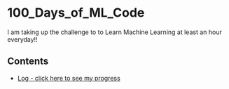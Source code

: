 # 100_Days_of_ML_Code

I am taking up the challenge to to Learn  Machine Learning at least an hour everyday!!  

## Contents

* [Log - click here to see my progress](log.md)
